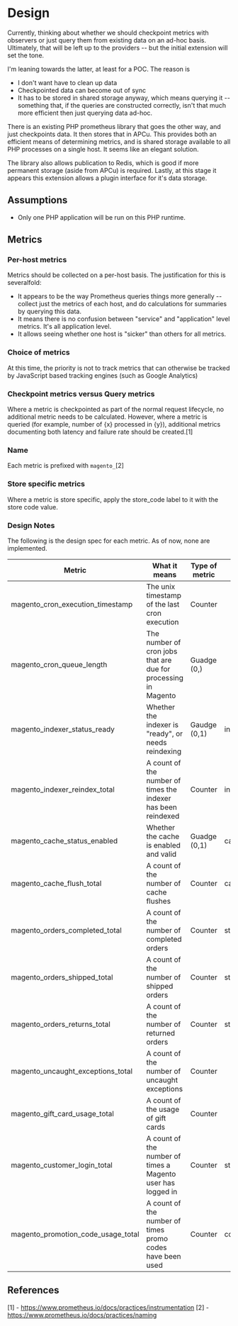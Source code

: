 # Design

Currently, thinking about whether we should checkpoint metrics with observers or just query them from existing data on an ad-hoc basis. Ultimately, that will be left up to the providers -- but the initial extension will set the tone.

I'm  leaning towards the latter, at least for a POC. The reason is
- I don't want have to clean up data
- Checkpointed data can become out of sync
- It has to be stored in shared storage anyway, which means querying it -- something that, if the queries are constructed correctly, isn't that much more efficient then just querying data ad-hoc.

There is an existing PHP prometheus library that goes the other way, and just checkpoints data. It then stores that in APCu. This provides both an efficient means of determining metrics, and is shared storage available to all PHP processes on a single host. It seems like an elegant solution.

The library also allows publication to Redis, which is good if more permanent storage (aside from APCu) is required. Lastly, at this stage it appears this extension allows a plugin interface for it's data storage.

## Assumptions

- Only one PHP application will be run on this PHP runtime.

## Metrics

### Per-host metrics

Metrics should be collected on a per-host basis. The justification for this is severalfold:

- It appears to be the way Prometheus queries things more generally -- collect just the metrics of each host, and do calculations for summaries by querying this data.
- It means there is no confusion between "service" and "application" level metrics. It's all application level.
- It allows seeing whether one host is "sicker" than others for all metrics.

### Choice of metrics

At this time, the priority is not to track metrics that can otherwise be tracked by JavaScript based tracking engines (such as Google Analytics)

### Checkpoint metrics versus Query metrics

Where a metric is checkpointed as part of the normal request lifecycle, no additional metric needs to be calculated. However, where a metric is queried (for example, number of {x} processed in {y}), additional metrics documenting both latency and failure rate should be created.[1]

### Name

Each metric is prefixed with `magento_`[2]

### Store specific metrics

Where a metric is store specific, apply the store_code label to it with the store code value.

### Design Notes

The following is the design spec for each metric. As of now, none are implemented. 

| Metric                               | What it means                                                           | Type of metric | Labels       | 
|--------------------------------------|-------------------------------------------------------------------------|----------------|--------------|
| magento_cron_execution_timestamp     | The unix timestamp of the last cron execution                           | Counter        |              |
| magento_cron_queue_length            | The number of cron jobs that are due for processing in Magento          | Guadge (0,)    |              |
| magento_indexer_status_ready         | Whether the indexer is "ready", or needs reindexing                     | Gaudge (0,1)   | indexer_code |
| magento_indexer_reindex_total        | A count of the number of times the indexer has been reindexed           | Counter        | indexer_code |
| magento_cache_status_enabled         | Whether the cache is enabled and valid                                  | Guadge (0,1)   | cache_type   |
| magento_cache_flush_total            | A count of the number of cache flushes                                  | Counter        | cache_type   |
| magento_orders_completed_total       | A count of the number of completed orders                               | Counter        | store_code   |
| magento_orders_shipped_total         | A count of the number of shipped orders                                 | Counter        | store_code   |
| magento_orders_returns_total         | A count of the number of returned orders                                | Counter        | store_code   |
| magento_uncaught_exceptions_total    | A count of the number of uncaught exceptions                            | Counter        |              |
| magento_gift_card_usage_total        | A count of the usage of gift cards                                      | Counter        |              |
| magento_customer_login_total         | A count of the number of times a Magento user has logged in             | Counter        | store_code   |
| magento_promotion_code_usage_total   | A count of the number of times promo codes have been used               | Counter        | code         |

## References

[1] - https://www.prometheus.io/docs/practices/instrumentation
[2] - https://www.prometheus.io/docs/practices/naming
